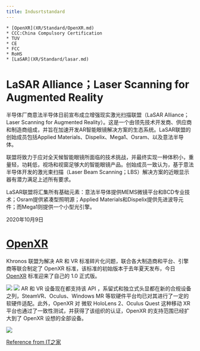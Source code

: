 ```yaml
---
title: Indusrtstandard
---
```


    * [OpenXR](XR/Standard/OpenXR.md) 
    * CCC:China Compulsory Certification
    * TUV
    * CE
    * FCC
    * RoHS
    * [LaSAR](XR/Standard/lasar.md)



# LaSAR Alliance；Laser Scanning for Augmented Reality


半导体厂商意法半导体日前宣布成立增强现实激光扫描联盟（LaSAR Alliance；Laser Scanning for Augmented Reality）。这是一个由领先技术开发商、供应商和制造商组成，并旨在加速开发AR智能眼镜解决方案的生态系统。LaSAR联盟的创始成员包括Applied Materials、Dispelix、Mega1、Osram、以及意法半导体。

联盟将致力于应对全天候智能眼镜所面临的技术挑战，并最终实现一种体积小，重量轻，功耗低，视场和视窗足够大的智能眼镜产品。创始成员一致认为，基于意法半导体开发的激光束扫描（Laser Beam Scanning；LBS）解决方案的近眼显示器有潜力满足上述所有要求。

LaSAR联盟将汇集所有基础元素：意法半导体提供MEMS微镜平台和BCD专业技术；Osram提供紧凑型照明源；Applied Materials和Dispelix提供先进波导元件；而Mega1则提供一个小型光引擎。


2020年10月9日


# [OpenXR](https://www.khronos.org/openxr/)


Khronos 联盟为解决 AR 和 VR 标准碎片化问题，联合各大制造商和平台、引擎商等联合制定了 OpenXR 标准，该标准的初始版本于去年夏天发布，今日 [OpenXR](https://www.khronos.org/openxr/) 标准迎来了自己的 1.0 正式版。

![](https://gitlab.com/picbed/bed/uploads/652ae214fb7e42387a8d35e82455d6ef/WX20200731-104450.png)
![](https://gitlab.com/picbed/bed/uploads/e6e4520f17e22a347f63f428c8e66d90/WX20200731-104532.png)
AR 和 VR 设备现在都支持该 API ，系留式和独立式头显都在新的合规设备之列，SteamVR、Oculus、Windows MR 等软硬件平台均已对其进行了一定的软硬件适配。此外，OpenXR 对 微软 HoloLens 2、Oculus Quest 这种移动 XR 平台也通过了一致性测试，并获得了该组织的认证，OpenXR 的支持范围已经扩大到了 OpenXR 设想的全部设备。



![](https://gitlab.com/picbed/bed/uploads/a088301b6f89198c23d8fa4dd9ab44c3/2019-openxr-logo-field_1_4.jpg)

[Reference from  IT之家](https://www.ithome.com/0/500/462.htm)
